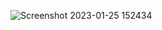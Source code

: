 ![Screenshot 2023-01-25 152434](https://user-images.githubusercontent.com/77121931/214533081-918453b2-590a-4a9e-aeab-233fba46b2f7.png)
